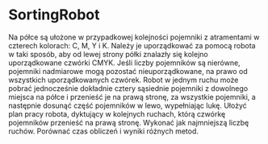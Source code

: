 # SortingRobot
Na półce są ułożone w przypadkowej kolejności pojemniki z atramentami w czterech kolorach: C, M, Y i K. Należy je uporządkować za pomocą robota w taki sposób, aby od lewej strony półki znalazły się kolejno uporządkowane czwórki CMYK. Jeśli liczby pojemników są nierówne, pojemniki nadmiarowe mogą pozostać nieuporządkowane, na prawo od wszystkich uporządkowanych czwórek. Robot w jednym ruchu może pobrać jednocześnie dokładnie cztery sąsiednie pojemniki z dowolnego miejsca na półce i przenieść je na prawą stronę, za wszystkie pojemniki, a następnie dosunąć część pojemników w lewo, wypełniając lukę. Ułożyć plan pracy robota, dyktujący w kolejnych ruchach, którą czwórkę pojemników przenieść na prawą stronę. Wykonać jak najmniejszą liczbę ruchów. Porównać czas obliczeń i wyniki różnych metod.
